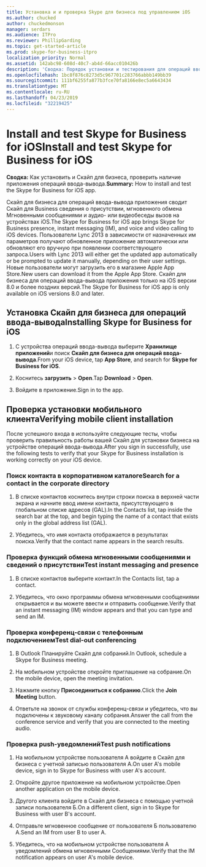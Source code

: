 ```yaml
---
title: Установка и и проверка Skype для бизнеса под управлением iOS
ms.author: chucked
author: chuckedmonson
manager: serdars
ms.audience: ITPro
ms.reviewer: PhillipGarding
ms.topic: get-started-article
ms.prod: skype-for-business-itpro
localization_priority: Normal
ms.assetid: 142abc98-608d-40c7-ab4d-66acc010426b
description: 'Сводка: Порядок установки и тестирования для операций ввода-вывода приложения Скайп для бизнеса.'
ms.openlocfilehash: 1bc8f876c8273d5c967701c283766abbb149bb39
ms.sourcegitcommit: 111bf6255fa877b3fce70fa8166e8ec5a6643434
ms.translationtype: MT
ms.contentlocale: ru-RU
ms.lasthandoff: 04/23/2019
ms.locfileid: "32219425"
---
```

# <a name="install-and-test-skype-for-business-for-ios"></a><span data-ttu-id="8bcde-103">Install and test Skype for Business for iOS</span><span class="sxs-lookup"><span data-stu-id="8bcde-103">Install and test Skype for Business for iOS</span></span>
 
<span data-ttu-id="8bcde-104">**Сводка:** Как установить и Скайп для бизнеса, проверить наличие приложения операций ввода-вывода.</span><span class="sxs-lookup"><span data-stu-id="8bcde-104">**Summary:** How to install and test the Skype for Business for iOS app.</span></span>
  
<span data-ttu-id="8bcde-105">Скайп для бизнеса для операций ввода-вывода приложения сводит Скайп для Business сведения о присутствии, мгновенного обмена Мгновенными сообщениями и аудио- или видеобеседы вызов на устройствах iOS.</span><span class="sxs-lookup"><span data-stu-id="8bcde-105">The Skype for Business for iOS app brings Skype for Business presence, instant messaging (IM), and voice and video calling to iOS devices.</span></span> <span data-ttu-id="8bcde-106">Пользователи Lync 2013 в зависимости от назначенных им параметров получают обновленное приложение автоматически или обновляют его вручную при появлении соответствующего запроса.</span><span class="sxs-lookup"><span data-stu-id="8bcde-106">Users with Lync 2013 will either get the updated app automatically or be prompted to update it manually, depending on their user settings.</span></span> <span data-ttu-id="8bcde-107">Новые пользователи могут загрузить его в магазине Apple App Store.</span><span class="sxs-lookup"><span data-stu-id="8bcde-107">New users can download it from the Apple App Store.</span></span> <span data-ttu-id="8bcde-108">Скайп для бизнеса для операций ввода-вывода приложения только на iOS версии 8.0 и более поздних версий.</span><span class="sxs-lookup"><span data-stu-id="8bcde-108">The Skype for Business for iOS app is only available on iOS versions 8.0 and later.</span></span>
  
## <a name="installing-skype-for-business-for-ios"></a><span data-ttu-id="8bcde-109">Установка Скайп для бизнеса для операций ввода-вывода</span><span class="sxs-lookup"><span data-stu-id="8bcde-109">Installing Skype for Business for iOS</span></span>

1. <span data-ttu-id="8bcde-110">С устройства операций ввода-вывода выберите **Хранилище приложений**и поиск **Скайп для бизнеса для операций ввода-вывода**.</span><span class="sxs-lookup"><span data-stu-id="8bcde-110">From your iOS device, tap **App Store**, and search for **Skype for Business for iOS**.</span></span>
    
2. <span data-ttu-id="8bcde-111">Коснитесь **загрузить** > **Open**.</span><span class="sxs-lookup"><span data-stu-id="8bcde-111">Tap **Download** > **Open**.</span></span> 
    
3. <span data-ttu-id="8bcde-112">Войдите в приложение.</span><span class="sxs-lookup"><span data-stu-id="8bcde-112">Sign in to the app.</span></span>
    
## <a name="verifying-mobile-client-installation"></a><span data-ttu-id="8bcde-113">Проверка установки мобильного клиента</span><span class="sxs-lookup"><span data-stu-id="8bcde-113">Verifying mobile client installation</span></span>

<span data-ttu-id="8bcde-114">После успешного входа в используйте следующие тесты, чтобы проверить правильность работы вашей Скайп для установки бизнеса на устройстве операций ввода-вывода.</span><span class="sxs-lookup"><span data-stu-id="8bcde-114">After you sign in successfully, use the following tests to verify that your Skype for Business installation is working correctly on your iOS device.</span></span> 
  
### <a name="search-for-a-contact-in-the-corporate-directory"></a><span data-ttu-id="8bcde-115">Поиск контакта в корпоративном каталоге</span><span class="sxs-lookup"><span data-stu-id="8bcde-115">Search for a contact in the corporate directory</span></span>

1. <span data-ttu-id="8bcde-116">В списке контактов коснитесь внутри строки поиска в верхней части экрана и начните ввод имени контакта, присутствующего в глобальном списке адресов (GAL).</span><span class="sxs-lookup"><span data-stu-id="8bcde-116">In the Contacts list, tap inside the search bar at the top, and begin typing the name of a contact that exists only in the global address list (GAL).</span></span> 
    
2. <span data-ttu-id="8bcde-117">Убедитесь, что имя контакта отображается в результатах поиска.</span><span class="sxs-lookup"><span data-stu-id="8bcde-117">Verify that the contact name appears in the search results.</span></span> 
    
### <a name="test-instant-messaging-and-presence"></a><span data-ttu-id="8bcde-118">Проверка функций обмена мгновенными сообщениями и сведений о присутствии</span><span class="sxs-lookup"><span data-stu-id="8bcde-118">Test instant messaging and presence</span></span>

1. <span data-ttu-id="8bcde-119">В списке контактов выберите контакт.</span><span class="sxs-lookup"><span data-stu-id="8bcde-119">In the Contacts list, tap a contact.</span></span> 
    
2. <span data-ttu-id="8bcde-120">Убедитесь, что окно программы обмена мгновенными сообщениями открывается и вы можете ввести и отправить сообщение.</span><span class="sxs-lookup"><span data-stu-id="8bcde-120">Verify that an instant messaging (IM) window appears and that you can type and send an IM.</span></span> 
    
### <a name="test-dial-out-conferencing"></a><span data-ttu-id="8bcde-121">Проверка конференц-связи с телефонным подключением</span><span class="sxs-lookup"><span data-stu-id="8bcde-121">Test dial-out conferencing</span></span>

1. <span data-ttu-id="8bcde-122">В Outlook Планируйте Скайп для собраний.</span><span class="sxs-lookup"><span data-stu-id="8bcde-122">In Outlook, schedule a Skype for Business meeting.</span></span> 
    
2. <span data-ttu-id="8bcde-123">На мобильном устройстве откройте приглашение на собрание.</span><span class="sxs-lookup"><span data-stu-id="8bcde-123">On the mobile device, open the meeting invitation.</span></span> 
    
3. <span data-ttu-id="8bcde-124">Нажмите кнопку **Присоединиться к собранию**.</span><span class="sxs-lookup"><span data-stu-id="8bcde-124">Click the **Join Meeting** button.</span></span>
    
4. <span data-ttu-id="8bcde-125">Ответьте на звонок от службы конференц-связи и убедитесь, что вы подключены к звуковому каналу собрания.</span><span class="sxs-lookup"><span data-stu-id="8bcde-125">Answer the call from the conference service and verify that you are connected to the meeting audio.</span></span> 
    
### <a name="test-push-notifications"></a><span data-ttu-id="8bcde-126">Проверка push-уведомлений</span><span class="sxs-lookup"><span data-stu-id="8bcde-126">Test push notifications</span></span>

1. <span data-ttu-id="8bcde-127">На мобильном устройстве пользователя А войдите в Скайп для бизнеса с учетной записью пользователя А.</span><span class="sxs-lookup"><span data-stu-id="8bcde-127">On user A's mobile device, sign in to Skype for Business with user A's account.</span></span> 
    
2. <span data-ttu-id="8bcde-128">Откройте другое приложение на мобильном устройстве.</span><span class="sxs-lookup"><span data-stu-id="8bcde-128">Open another application on the mobile device.</span></span> 
    
3. <span data-ttu-id="8bcde-129">Другого клиента войдите в Скайп для бизнеса с помощью учетной записи пользователя Б.</span><span class="sxs-lookup"><span data-stu-id="8bcde-129">On a different client, sign in to Skype for Business with user B's account.</span></span> 
    
4. <span data-ttu-id="8bcde-130">Отправьте мгновенное сообщение от пользователя Б пользователю А.</span><span class="sxs-lookup"><span data-stu-id="8bcde-130">Send an IM from user B to user A.</span></span> 
    
5. <span data-ttu-id="8bcde-131">Убедитесь, что на мобильном устройстве пользователя А уведомлений обмена мгновенными Сообщениями.</span><span class="sxs-lookup"><span data-stu-id="8bcde-131">Verify that the IM notification appears on user A's mobile device.</span></span> 
    

